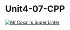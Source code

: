 # Unit4-07-CPP
[![Mr Coxall's Super Linter](https://github.com/ICS3U-C-Programming-TonyG/Unit4-07-CPP/workflows/Mr%20Coxall's%20Super%20Linter/badge.svg)](https://github.com/ICS3U-C-Programming-TonyG/Unit4-07-CPP/actions/)
